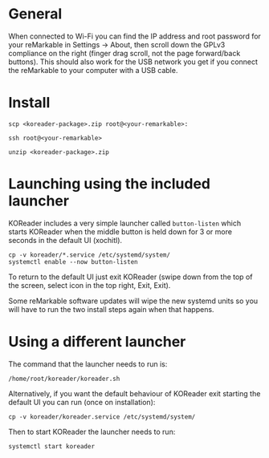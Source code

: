 # General

When connected to Wi-Fi you can find the IP address and root password for your
reMarkable in Settings -> About, then scroll down the GPLv3 compliance on the
right (finger drag scroll, not the page forward/back buttons). This should also
work for the USB network you get if you connect the reMarkable to your computer
with a USB cable.

# Install

```
scp <koreader-package>.zip root@<your-remarkable>:

ssh root@<your-remarkable>

unzip <koreader-package>.zip
```

# Launching using the included launcher

KOReader includes a very simple launcher called `button-listen` which starts
KOReader when the middle button is held down for 3 or more seconds in the
default UI (xochitl).

```
cp -v koreader/*.service /etc/systemd/system/
systemctl enable --now button-listen
```

To return to the default UI just exit KOReader (swipe down from the top of the
screen, select icon in the top right, Exit, Exit).

Some reMarkable software updates will wipe the new systemd units so you will have
to run the two install steps again when that happens.

# Using a different launcher

The command that the launcher needs to run is:

```
/home/root/koreader/koreader.sh
```

Alternatively, if you want the default behaviour of KOReader exit starting the
default UI you can run (once on installation):

```
cp -v koreader/koreader.service /etc/systemd/system/
```

Then to start KOReader the launcher needs to run:

```
systemctl start koreader
```
